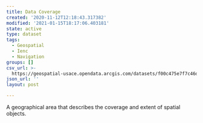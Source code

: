 ```yaml
---
title: Data Coverage
created: '2020-11-12T12:18:43.317382'
modified: '2021-01-15T18:17:06.403181'
state: active
type: dataset
tags:
  - Geospatial
  - Ienc
  - Navigation
groups: []
csv_url: >-
  https://geospatial-usace.opendata.arcgis.com/datasets/f00c475e7f7c46dbb6a6c2749e9e71c3_0.csv?outSR=%7B%22latestWkid%22%3A4326%2C%22wkid%22%3A4326%7D
json_url: ''
layout: post

---
```

A geographical area that describes the coverage and extent of spatial objects.
